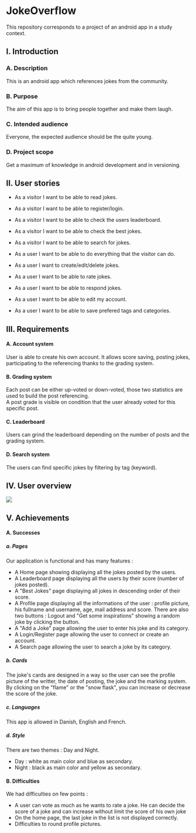 # JokeOverflow
This repository corresponds to a project of an android app in a study context.
## I. Introduction
### A. Description
This is an android app which references jokes from the community. 
### B. Purpose
The aim of this app is to bring people together and make them laugh.
### C. Intended audience
Everyone, the expected audience should be the quite young.
### D. Project scope
Get a maximum of knowledge in android development and in versioning.

## II. User stories
- As a visitor I want to be able to read jokes.
- As a visitor I want to be able to register/login.
- As a visitor I want to be able to check the users leaderboard.
- As a visitor I want to be able to check the best jokes.
- As a visitor I want to be able to search for jokes.
 
- As a user I want to be able to do everything that the visitor can do.
- As a user I want to create/edit/delete jokes.
- As a user I want to be able to rate jokes.
- As a user I want to be able to respond jokes.
- As a user I want to be able to edit my account.
- As a user I want to be able to save prefered tags and categories.
## III. Requirements
#### A.  Account system
User is able to create his own account. It allows score saving, posting jokes, participating to the referencing
 thanks to the grading system.
#### B. Grading system
Each post can be either up-voted or down-voted, those two statistics are used to build the post referencing.  
A post grade is visible on condition that the user already voted for this specific post.
#### C. Leaderboard
Users can grind the leaderboard depending on the number of posts and the grading system.
#### D. Search system
The users can find specific jokes by filtering by tag (keyword).

## IV. User overview

![](https://cdn.discordapp.com/attachments/667443778478407680/955113753270157373/unknown.png)

## V. Achievements

#### A. Successes
##### a. Pages
Our application is functional and has many features :

- A Home page showing displaying all the jokes posted by the users.
- A Leaderboard page displaying all the users by their score (number of jokes posted).
- A "Best Jokes" page displaying all jokes in descending order of their score.
- A Profile page displaying all the informations of the user : profile picture, his fullname and username, age, mail address and score. There are also two buttons : Logout and "Get some inspirations" showing a random joke by clicking the button. 
- A "Add a Joke" page allowing the user to enter his joke and its category.
- A Login/Register page allowing the user to connect or create an account.
- A Search page allowing the user to search a joke by its category.

##### b. Cards
The joke's cards are designed in a way so the user can see the profile picture of the writter, the date of posting, the joke and the marking system. By clicking on the "flame" or the "snow flask", you can increase or decrease the score of the joke.

##### c. Languages
This app is allowed in Danish, English and French.

##### d. Style
There are two themes : Day and Night.

- Day : white as main color and blue as secondary.
- Night : black as main color and yellow as secondary.
#### B. Difficulties

We had difficulties on few points :

- A user can vote as much as he wants to rate a joke. He can decide the score of a joke and can increase without limit the score of his own joke
- On the home page, the last joke in the list is not displayed correctly.
- Difficulties to round profile pictures.

